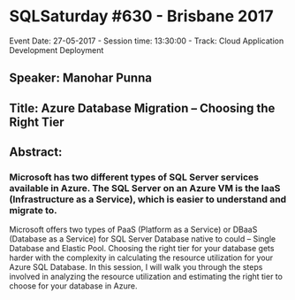 # SQLSaturday #630 - Brisbane 2017
Event Date: 27-05-2017 - Session time: 13:30:00 - Track: Cloud Application Development  Deployment
## Speaker: Manohar Punna
## Title: Azure Database Migration – Choosing the Right Tier
## Abstract:
### Microsoft has two different types of SQL Server services available in Azure. The SQL Server on an Azure VM is the IaaS (Infrastructure as a Service), which is easier to understand and migrate to. 
Microsoft offers two types of PaaS (Platform as a Service) or DBaaS (Database as a Service) for SQL Server Database native to could – Single Database and Elastic Pool. Choosing the right tier for your database gets harder with the complexity in calculating the resource utilization for your Azure SQL Database.
In this session, I will walk you through the steps involved in analyzing the resource utilization and estimating the right tier to choose for your database in Azure.
